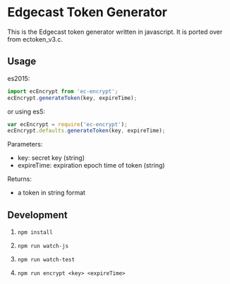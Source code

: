 # Edgecast Token Generator
This is the Edgecast token generator written in javascript.  It is ported over from ectoken_v3.c.

## Usage
es2015:
```javascript
import ecEncrypt from 'ec-encrypt';
ecEncrypt.generateToken(key, expireTime);
```

or using es5:
```javascript
var ecEncrypt = require('ec-encrypt');
ecEncrypt.defaults.generateToken(key, expireTime);
```

Parameters: 
  * key: secret key (string)
  * expireTime: expiration epoch time of token (string)

Returns: 
  * a token in string format

## Development
1) `npm install`

2) `npm run watch-js`

3) `npm run watch-test`

4) `npm run encrypt <key> <expireTime>`
